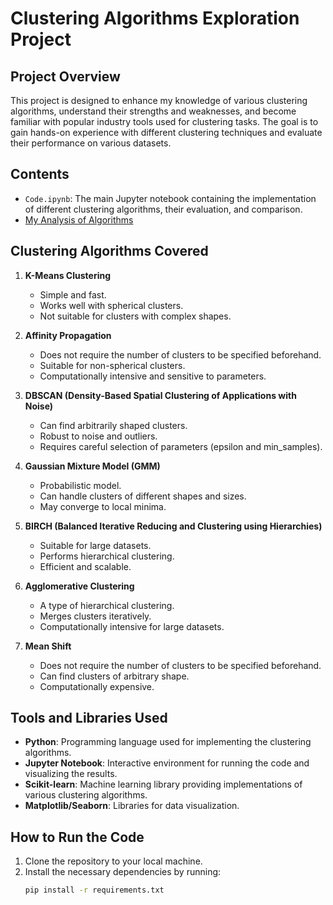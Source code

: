 # Clustering Algorithms Exploration Project

## Project Overview

This project is designed to enhance my knowledge of various clustering algorithms, understand their strengths and weaknesses, and become familiar with popular industry tools used for clustering tasks. The goal is to gain hands-on experience with different clustering techniques and evaluate their performance on various datasets.

## Contents

- `Code.ipynb`: The main Jupyter notebook containing the implementation of different clustering algorithms, their evaluation, and comparison.
- [My Analysis of Algorithms](https://github.com/engr-Phill/Exploring-Clustering-Algorithms-using-sklearn/blob/main/Analysis%20of%20Algorithms.pdf)
## Clustering Algorithms Covered

1. **K-Means Clustering**
   - Simple and fast.
   - Works well with spherical clusters.
   - Not suitable for clusters with complex shapes.

2. **Affinity Propagation**
   - Does not require the number of clusters to be specified beforehand.
   - Suitable for non-spherical clusters.
   - Computationally intensive and sensitive to parameters.

3. **DBSCAN (Density-Based Spatial Clustering of Applications with Noise)**
   - Can find arbitrarily shaped clusters.
   - Robust to noise and outliers.
   - Requires careful selection of parameters (epsilon and min_samples).

4. **Gaussian Mixture Model (GMM)**
   - Probabilistic model.
   - Can handle clusters of different shapes and sizes.
   - May converge to local minima.

5. **BIRCH (Balanced Iterative Reducing and Clustering using Hierarchies)**
   - Suitable for large datasets.
   - Performs hierarchical clustering.
   - Efficient and scalable.

6. **Agglomerative Clustering**
   - A type of hierarchical clustering.
   - Merges clusters iteratively.
   - Computationally intensive for large datasets.

7. **Mean Shift**
   - Does not require the number of clusters to be specified beforehand.
   - Can find clusters of arbitrary shape.
   - Computationally expensive.

## Tools and Libraries Used

- **Python**: Programming language used for implementing the clustering algorithms.
- **Jupyter Notebook**: Interactive environment for running the code and visualizing the results.
- **Scikit-learn**: Machine learning library providing implementations of various clustering algorithms.
- **Matplotlib/Seaborn**: Libraries for data visualization.

## How to Run the Code

1. Clone the repository to your local machine.
2. Install the necessary dependencies by running:
   ```bash
   pip install -r requirements.txt
